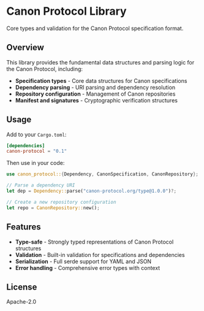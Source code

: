# Canon Protocol Library

Core types and validation for the Canon Protocol specification format.

## Overview

This library provides the fundamental data structures and parsing logic for the Canon Protocol, including:

- **Specification types** - Core data structures for Canon specifications
- **Dependency parsing** - URI parsing and dependency resolution
- **Repository configuration** - Management of Canon repositories
- **Manifest and signatures** - Cryptographic verification structures

## Usage

Add to your `Cargo.toml`:

```toml
[dependencies]
canon-protocol = "0.1"
```

Then use in your code:

```rust
use canon_protocol::{Dependency, CanonSpecification, CanonRepository};

// Parse a dependency URI
let dep = Dependency::parse("canon-protocol.org/type@1.0.0")?;

// Create a new repository configuration
let repo = CanonRepository::new();
```

## Features

- **Type-safe** - Strongly typed representations of Canon Protocol structures
- **Validation** - Built-in validation for specifications and dependencies
- **Serialization** - Full serde support for YAML and JSON
- **Error handling** - Comprehensive error types with context

## License

Apache-2.0